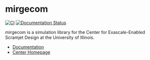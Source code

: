 # mirgecom

[![CI](https://github.com/illinois-ceesd/mirgecom/workflows/CI/badge.svg)](https://github.com/illinois-ceesd/mirgecom/actions?query=workflow%3ACI+branch%3Amain)
[![Documentation Status](https://readthedocs.org/projects/mirgecom/badge/?version=latest)](https://mirgecom.readthedocs.io/en/latest/?badge=latest)

mirgecom is a simulation library for the
Center for Exascale-Enabled Scramjet Design at the University
of Illinois.

- [Documentation](https://mirgecom.readthedocs.io/en/latest/)
- [Center Homepage](https://ceesd.ncsa.illinois.edu)
